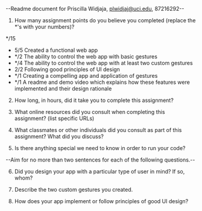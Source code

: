 --Readme document for Priscilla Widjaja, plwidjaj@uci.edu, 87216292--

1. How many assignment points do you believe you completed (replace the *'s with your numbers)?

*/15
- 5/5 Created a functional web app
- */2 The ability to control the web app with basic gestures
- */4 The ability to control the web app with at least two custom gestures
- 2/2 Following good principles of UI design
- */1 Creating a compelling app and application of gestures
- */1 A readme and demo video which explains how these features were implemented and their design rationale

2. How long, in hours, did it take you to complete this assignment?



3. What online resources did you consult when completing this assignment? (list specific URLs)



4. What classmates or other individuals did you consult as part of this assignment? What did you discuss?



5. Is there anything special we need to know in order to run your code?



--Aim for no more than two sentences for each of the following questions.--


6. Did you design your app with a particular type of user in mind? If so, whom?


7. Describe the two custom gestures you created.


8. How does your app implement or follow principles of good UI design?
